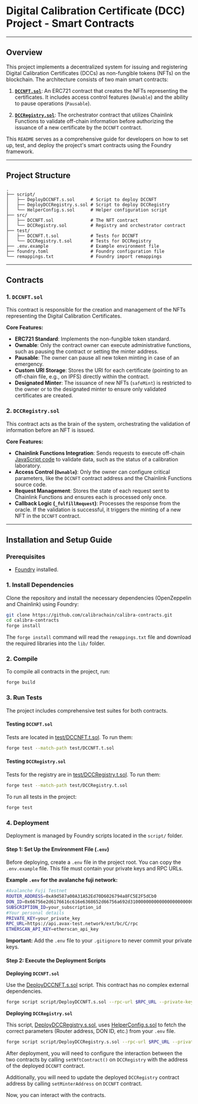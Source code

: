 # Digital Calibration Certificate (DCC) Project - Smart Contracts

---


## Overview

This project implements a decentralized system for issuing and registering Digital Calibration Certificates (DCCs) as non-fungible tokens (NFTs) on the blockchain. The architecture consists of two main smart contracts:

1.  **[`DCCNFT.sol`](src/DCCNFT.sol)**: An ERC721 contract that creates the NFTs representing the certificates. It includes access control features (`Ownable`) and the ability to pause operations (`Pausable`).

2.  **[`DCCRegistry.sol`](src/DCCRegistry.sol)**: The orchestrator contract that utilizes Chainlink Functions to validate off-chain information before authorizing the issuance of a new certificate by the `DCCNFT` contract.

This `README` serves as a comprehensive guide for developers on how to set up, test, and deploy the project's smart contracts using the Foundry framework.

---

## Project Structure

```
.
├── script/
│   ├── DeployDCCNFT.s.sol      # Script to deploy DCCNFT
│   ├── DeployDCCRegistry.s.sol # Script to deploy DCCRegistry
│   └── HelperConfig.s.sol      # Helper configuration script
├── src/
│   ├── DCCNFT.sol              # The NFT contract
│   └── DCCRegistry.sol         # Registry and orchestrator contract
├── test/
│   ├── DCCNFT.t.sol            # Tests for DCCNFT
│   └── DCCRegistry.t.sol       # Tests for DCCRegistry
├── .env.example                # Example environment file
├── foundry.toml                # Foundry configuration file
└── remappings.txt              # Foundry import remappings
```

---

## Contracts

### 1. `DCCNFT.sol`

This contract is responsible for the creation and management of the NFTs representing the Digital Calibration Certificates.

**Core Features:**

* **ERC721 Standard**: Implements the non-fungible token standard.
* **Ownable**: Only the contract owner can execute administrative functions, such as pausing the contract or setting the minter address.
* **Pausable**: The owner can pause all new token minting in case of an emergency.
* **Custom URI Storage**: Stores the URI for each certificate (pointing to an off-chain file, e.g., on IPFS) directly within the contract.
* **Designated Minter**: The issuance of new NFTs (`safeMint`) is restricted to the owner or to the designated minter to ensure only validated certificates are created.

### 2. `DCCRegistry.sol`

This contract acts as the brain of the system, orchestrating the validation of information before an NFT is issued.

**Core Features:**

* **Chainlink Functions Integration**: Sends requests to execute off-chain [JavaScript code](scripts_js/api.js) to validate data, such as the status of a calibration laboratory.
* **Access Control (`Ownable`)**: Only the owner can configure critical parameters, like the `DCCNFT` contract address and the Chainlink Functions source code.
* **Request Management**: Stores the state of each request sent to Chainlink Functions and ensures each is processed only once.
* **Callback Logic (`_fulfillRequest`)**: Processes the response from the oracle. If the validation is successful, it triggers the minting of a new NFT in the `DCCNFT` contract.

---

## Installation and Setup Guide

### Prerequisites
* [Foundry](https://getfoundry.sh/) installed.

### 1. Install Dependencies

Clone the repository and install the necessary dependencies (OpenZeppelin and Chainlink) using Foundry:

```bash
git clone https://github.com/calibrachain/calibra-contracts.git
cd calibra-contracts
forge install
```

The `forge install` command will read the `remappings.txt` file and download the required libraries into the `lib/` folder.

### 2. Compile

To compile all contracts in the project, run:

```bash
forge build
```

### 3. Run Tests

The project includes comprehensive test suites for both contracts.

#### Testing `DCCNFT.sol`
Tests are located in [test/DCCNFT.t.sol](test/DCCNFT.t.sol). To run them:

```bash
forge test --match-path test/DCCNFT.t.sol
```

#### Testing `DCCRegistry.sol`
Tests for the registry are in [test/DCCRegistry.t.sol](test/DCCRegistry.t.sol). To run them:

```bash
forge test --match-path test/DCCRegistry.t.sol
```

To run all tests in the project:
```bash
forge test
```

### 4. Deployment

Deployment is managed by Foundry scripts located in the `script/` folder.

#### Step 1: Set Up the Environment File (`.env`)

Before deploying, create a `.env` file in the project root. You can copy the `.env.example` file. This file must contain your private keys and RPC URLs.

**Example `.env` for the avalanche fuji network:**
```bash
#Avalanche Fuji Testnet
ROUTER_ADDRESS=0xA9d587a00A31A52Ed70D6026794a8FC5E2F5dCb0
DON_ID=0x66756e2d6176616c616e6368652d66756a692d31000000000000000000000000
SUBSCRIPTION_ID=your_subscription_id
#Your personal details
PRIVATE_KEY=your_private_key
RPC_URL=https://api.avax-test.network/ext/bc/C/rpc
ETHERSCAN_API_KEY=etherscan_api_key
```
**Important:** Add the `.env` file to your `.gitignore` to never commit your private keys.

#### Step 2: Execute the Deployment Scripts

**Deploying `DCCNFT.sol`**

Use the [DeployDCCNFT.s.sol](script/DeployDCCNFT.s.sol) script. This contract has no complex external dependencies.

```bash
forge script script/DeployDCCNFT.s.sol --rpc-url $RPC_URL --private-key $PRIVATE_KEY --broadcast --verify -vvvv
```

**Deploying `DCCRegistry.sol`**

This script, [DeployDCCRegistry.s.sol](script/DeployDCCRegistry.s.sol), uses [HelperConfig.s.sol](script/HelperConfig.s.sol) to fetch the correct parameters (Router address, DON ID, etc.) from your `.env` file.

```bash
forge script script/DeployDCCRegistry.s.sol --rpc-url $RPC_URL --private-key $PRIVATE_KEY --broadcast --verify -vvvv
```

After deployment, you will need to configure the interaction between the two contracts by calling `setNftContract()` on `DCCRegistry` with the address of the deployed `DCCNFT` contract.

Additionally, you will need to update the  deployed `DCCRegistry` contract address by calling `setMinterAddress` on `DCCNFT` contract.

Now, you can interact with the contracts.
